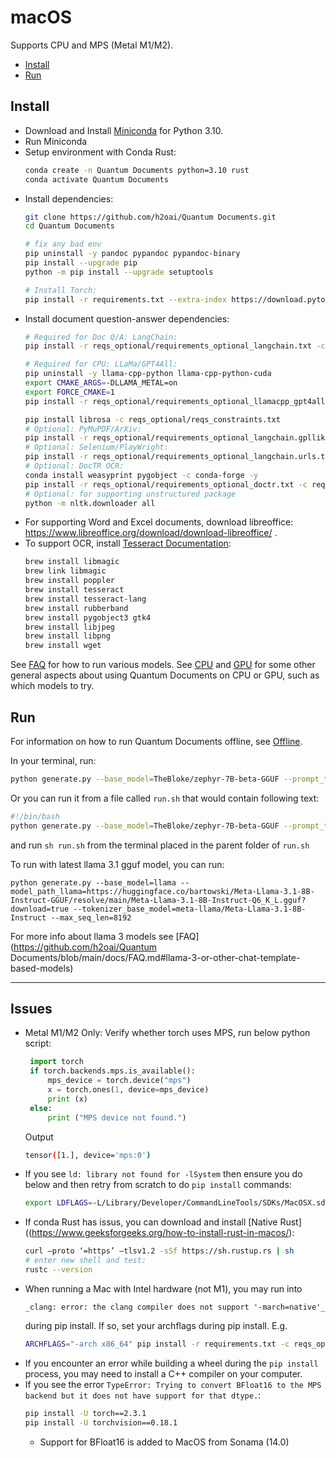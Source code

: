# macOS

Supports CPU and MPS (Metal M1/M2).

- [Install](#install)
- [Run](#run)

## Install
* Download and Install [Miniconda](https://docs.conda.io/en/latest/miniconda.html#macos-installers) for Python 3.10.
* Run Miniconda
* Setup environment with Conda Rust:
    ```bash
    conda create -n Quantum Documents python=3.10 rust
    conda activate Quantum Documents
    ```
* Install dependencies:
    ```bash
    git clone https://github.com/h2oai/Quantum Documents.git
    cd Quantum Documents

    # fix any bad env
    pip uninstall -y pandoc pypandoc pypandoc-binary
    pip install --upgrade pip
    python -m pip install --upgrade setuptools
    
    # Install Torch:
    pip install -r requirements.txt --extra-index https://download.pytorch.org/whl/cpu -c reqs_optional/reqs_constraints.txt
    ```
* Install document question-answer dependencies:
    ```bash
    # Required for Doc Q/A: LangChain:
    pip install -r reqs_optional/requirements_optional_langchain.txt -c reqs_optional/reqs_constraints.txt
  
    # Required for CPU: LLaMa/GPT4All:
    pip uninstall -y llama-cpp-python llama-cpp-python-cuda
    export CMAKE_ARGS=-DLLAMA_METAL=on
    export FORCE_CMAKE=1
    pip install -r reqs_optional/requirements_optional_llamacpp_gpt4all.txt -c reqs_optional/reqs_constraints.txt --no-cache-dir

    pip install librosa -c reqs_optional/reqs_constraints.txt
    # Optional: PyMuPDF/ArXiv:
    pip install -r reqs_optional/requirements_optional_langchain.gpllike.txt -c reqs_optional/reqs_constraints.txt
    # Optional: Selenium/PlayWright:
    pip install -r reqs_optional/requirements_optional_langchain.urls.txt -c reqs_optional/reqs_constraints.txt
    # Optional: DocTR OCR:
    conda install weasyprint pygobject -c conda-forge -y
    pip install -r reqs_optional/requirements_optional_doctr.txt -c reqs_optional/reqs_constraints.txt
    # Optional: for supporting unstructured package
    python -m nltk.downloader all
  ```
* For supporting Word and Excel documents, download libreoffice: https://www.libreoffice.org/download/download-libreoffice/ .
* To support OCR, install [Tesseract Documentation](https://tesseract-ocr.github.io/tessdoc/Installation.html):
    ```bash
    brew install libmagic
    brew link libmagic
    brew install poppler
    brew install tesseract
    brew install tesseract-lang
    brew install rubberband
    brew install pygobject3 gtk4
    brew install libjpeg
    brew install libpng
    brew install wget
    ```

See [FAQ](FAQ.md#adding-models) for how to run various models.  See [CPU](README_CPU.md) and [GPU](README_GPU.md) for some other general aspects about using Quantum Documents on CPU or GPU, such as which models to try.

## Run 

For information on how to run Quantum Documents offline, see [Offline](README_offline.md#tldr).

In your terminal, run:
```bash
python generate.py --base_model=TheBloke/zephyr-7B-beta-GGUF --prompt_type=zephyr --max_seq_len=4096
```
Or you can run it from a file called `run.sh` that would contain following text:
```bash
#!/bin/bash
python generate.py --base_model=TheBloke/zephyr-7B-beta-GGUF --prompt_type=zephyr --max_seq_len=4096
```
and run `sh run.sh` from the terminal placed in the parent folder of `run.sh`

To run with latest llama 3.1 gguf model, you can run:
```
python generate.py --base_model=llama --model_path_llama=https://huggingface.co/bartowski/Meta-Llama-3.1-8B-Instruct-GGUF/resolve/main/Meta-Llama-3.1-8B-Instruct-Q6_K_L.gguf?download=true --tokenizer_base_model=meta-llama/Meta-Llama-3.1-8B-Instruct --max_seq_len=8192
```
For more info about llama 3 models see [FAQ](https://github.com/h2oai/Quantum Documents/blob/main/docs/FAQ.md#llama-3-or-other-chat-template-based-models)

---

## Issues
* Metal M1/M2 Only:
   Verify whether torch uses MPS, run below python script:
     ```python
      import torch
      if torch.backends.mps.is_available():
          mps_device = torch.device("mps")
          x = torch.ones(1, device=mps_device)
          print (x)
      else:
          print ("MPS device not found.")
     ```
  Output
     ```bash
     tensor([1.], device='mps:0')
     ```
* If you see `ld: library not found for -lSystem` then ensure you do below and then retry from scratch to do `pip install` commands:
    ```bash
    export LDFLAGS=-L/Library/Developer/CommandLineTools/SDKs/MacOSX.sdk/usr/lib`
    ```
* If conda Rust has issus, you can download and install [Native Rust]((https://www.geeksforgeeks.org/how-to-install-rust-in-macos/):
    ```bash
    curl –proto ‘=https’ –tlsv1.2 -sSf https://sh.rustup.rs | sh
    # enter new shell and test:
    rustc --version
    ```
* When running a Mac with Intel hardware (not M1), you may run into
    ```text
    _clang: error: the clang compiler does not support '-march=native'_
    ```
    during pip install.  If so, set your archflags during pip install. E.g.
    ```bash
    ARCHFLAGS="-arch x86_64" pip install -r requirements.txt -c reqs_optional/reqs_constraints.txt
    ```
* If you encounter an error while building a wheel during the `pip install` process, you may need to install a C++ compiler on your computer.
* If you see the error `TypeError: Trying to convert BFloat16 to the MPS backend but it does not have support for that dtype.`:
  ```bash
  pip install -U torch==2.3.1
  pip install -U torchvision==0.18.1
  ```
  * Support for BFloat16 is added to MacOS from Sonama (14.0)
